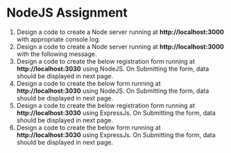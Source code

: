 # NodeJS Assignment

1. Design a code to create a Node server running at **http://localhost:3000** with appropriate console log.
2. Design a code to create a Node server running at **http://localhost:3000** with the following message.
3. Design a code to create the below registration form running at **http://localhost:3030** using NodeJS. On Submitting the form, data should be displayed in next page.
4. Design a code to create the below form running at **http://localhost:3030** using NodeJS. On Submitting the form, data should be displayed in next page.
5. Design a code to create the below registration form running at **http://localhost:3030** using ExpressJs. On Submitting the form, data should be displayed in next page.
6. Design a code to create the below form running at **http://localhost:3030** using ExpressJs. On Submitting the form, data should be displayed in next page.
